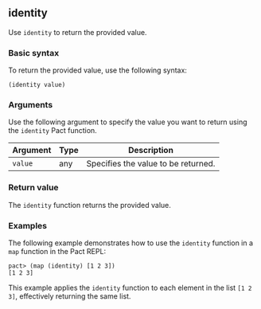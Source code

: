 ## identity

Use `identity` to return the provided value.

### Basic syntax

To return the provided value, use the following syntax:

```pact
(identity value)
```

### Arguments

Use the following argument to specify the value you want to return using the `identity` Pact function.

| Argument | Type | Description |
| --- | --- | --- |
| `value` | any | Specifies the value to be returned. |

### Return value

The `identity` function returns the provided value.

### Examples

The following example demonstrates how to use the `identity` function in a `map` function in the Pact REPL:

```pact
pact> (map (identity) [1 2 3])
[1 2 3]
```

This example applies the `identity` function to each element in the list `[1 2 3]`, effectively returning the same list.
